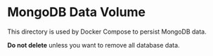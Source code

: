 # MongoDB Data Volume

This directory is used by Docker Compose to persist MongoDB data.

**Do not delete** unless you want to remove all database data.